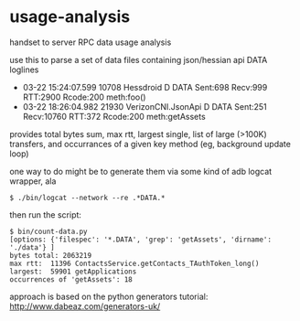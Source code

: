 usage-analysis
==============

handset to server RPC data usage analysis

use this to parse a set of data files containing json/hessian api DATA loglines

* 03-22 15:24:07.599 10708  Hessdroid  D  DATA Sent:698 Recv:999 RTT:2900 Rcode:200 meth:foo()
* 03-22 18:26:04.982 21930  VerizonCNI.JsonApi  D  DATA Sent:251 Recv:10760 RTT:372 Rcode:200 meth:getAssets

provides total bytes sum, max rtt, largest single, list of large (>100K) transfers, 
and occurrances of a given key method (eg, background update loop)


one way to do might be to generate them via some kind of adb logcat wrapper, ala

```shell
$ ./bin/logcat --network --re .*DATA.* 
```

then run the script:
```shell
$ bin/count-data.py
[options: {'filespec': '*.DATA', 'grep': 'getAssets', 'dirname': './data'} ]
bytes total: 2063219
max rtt:  11396 ContactsService.getContacts_TAuthToken_long()
largest:  59901 getApplications
occurrences of 'getAssets': 18
```

approach is based on the python generators tutorial: http://www.dabeaz.com/generators-uk/

